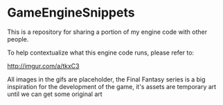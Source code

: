 # GameEngineSnippets

This is a repository for sharing a portion of my engine code with other people.

To help contextualize what this engine code runs, please refer to:

http://imgur.com/a/tkxC3

All images in the gifs are placeholder, the Final Fantasy series is a big inspiration for the development of the game,
it's assets are temporary art until we can get some original art
